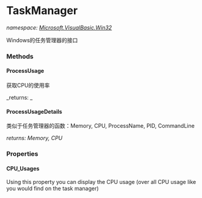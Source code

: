 ﻿
# TaskManager
_namespace: [Microsoft.VisualBasic.Win32](N-Microsoft.VisualBasic.Win32.md)_

Windows的任务管理器的接口

### Methods

#### ProcessUsage
获取CPU的使用率

_returns: _
#### ProcessUsageDetails
类似于任务管理器的函数：Memory, CPU, ProcessName, PID, CommandLine

_returns: Memory, CPU_


### Properties

#### CPU_Usages
Using this property you can display the CPU usage (over all CPU usage like you would find on the task manager)

